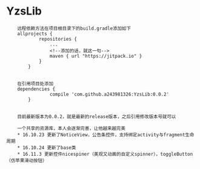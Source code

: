 # YzsLib
       
        远程依赖方法在项目根目录下的build.gradle添加如下
        allprojects {
        		repositories {
        			...
        			<!--添加的话，就这一句-->
        			maven { url "https://jitpack.io" }
        		}
        	}


        在引用项目处添加
        dependencies {
        	        compile 'com.github.a243981326:YzsLib:0.0.2'
        	}
        
        
        目前最新版本为0.0.2，就是最新的release版本，之后引用修改版本号就可以 
        
        一个共享的资源库，本人会逐渐完善，让他越来越完美
        * 16.10.23 更新了NoticeView，公告条控件，支持绑定activity与fragment生命周期
        * 16.10.24 更新了base类
        * 16.11.3 更新控件nicespiner（美观又动画的自定义spinner），toggleButton（仿苹果滑动按钮）
